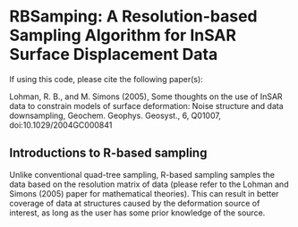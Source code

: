 # RBSamping: A Resolution-based Sampling Algorithm for InSAR Surface Displacement Data

If using this code, please cite the following paper(s):

Lohman, R. B., and M. Simons (2005), Some thoughts on the use of InSAR data to constrain models of surface deformation: Noise structure and data downsampling, Geochem. Geophys. Geosyst., 6, Q01007, doi:10.1029/2004GC000841

## Introductions to R-based sampling
Unlike conventional quad-tree sampling, R-based sampling samples the data based on the resolution matrix of data (please refer to the Lohman and Simons (2005) paper for mathematical theories). This can result in better coverage of data at structures caused by the deformation source of interest, as long as the user has some prior knowledge of the source.
